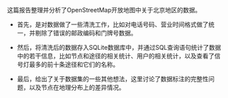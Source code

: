 这篇报告整理并分析了OpenStreetMap开放地图中关于北京地区的数据。

* 首先，是对数据做了一些清洗工作，比如对电话号码、营业时间格式做了统一，并剔除了错误的邮政编码和门牌号数据。

* 然后，将清洗后的数据存入SQLite数据库中，并通过SQL查询语句统计了数据中的若干信息，比如节点和途径的相关统计、用户的相关统计，以及查看了信号灯最多的前十条途径和它们的名称。

* 最后，给出了关于数据集的一些其他想法，这里讨论了数据标注的完整性问题，以及节点在地理分布上的差异情况。
